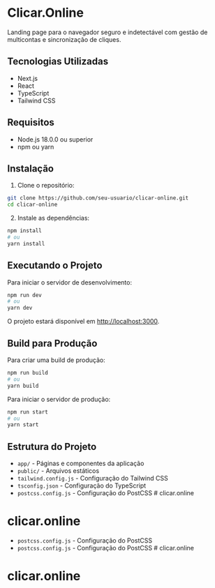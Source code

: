 # Clicar.Online

Landing page para o navegador seguro e indetectável com gestão de multicontas e sincronização de cliques.

## Tecnologias Utilizadas

- Next.js
- React
- TypeScript
- Tailwind CSS

## Requisitos

- Node.js 18.0.0 ou superior
- npm ou yarn

## Instalação

1. Clone o repositório:
```bash
git clone https://github.com/seu-usuario/clicar-online.git
cd clicar-online
```

2. Instale as dependências:
```bash
npm install
# ou
yarn install
```

## Executando o Projeto

Para iniciar o servidor de desenvolvimento:

```bash
npm run dev
# ou
yarn dev
```

O projeto estará disponível em [http://localhost:3000](http://localhost:3000).

## Build para Produção

Para criar uma build de produção:

```bash
npm run build
# ou
yarn build
```

Para iniciar o servidor de produção:

```bash
npm run start
# ou
yarn start
```

## Estrutura do Projeto

- `app/` - Páginas e componentes da aplicação
- `public/` - Arquivos estáticos
- `tailwind.config.js` - Configuração do Tailwind CSS
- `tsconfig.json` - Configuração do TypeScript
- `postcss.config.js` - Configuração do PostCSS # clicar.online

# clicar.online

- `postcss.config.js` - Configuração do PostCSS 
- `postcss.config.js` - Configuração do PostCSS # clicar.online

# clicar.online